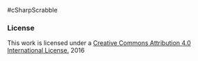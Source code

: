 #cSharpScrabble

### License
This work is licensed under a [Creative Commons Attribution 4.0 International License.](http://creativecommons.org/licenses/by/4.0/) 2016
